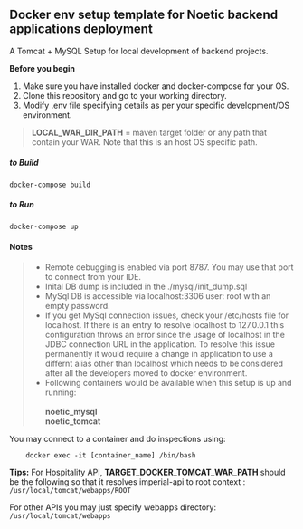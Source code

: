 ## Docker env setup template for Noetic backend applications deployment

A Tomcat + MySQL Setup for local development of backend projects.

**Before you begin**
1. Make sure you have installed docker and docker-compose for your OS.
2. Clone this repository and go to your working directory.
3. Modify .env file specifying details as per your specific development/OS environment.

> **LOCAL_WAR_DIR_PATH** = maven target folder or any path that contain your WAR. Note that this is an host OS specific path.



##### to Build
```
docker-compose build
```

##### to Run
```s
docker-compose up
```
#### <i class="icon-file"></i> Notes
> - Remote debugging is enabled via port 8787. You may use that port to connect from your IDE.
> - Inital DB dump is included in the ./mysql/init_dump.sql
> - MySql DB is accessible via localhost:3306 user: root with an empty password. 
> - If you get MySql connection issues, check your /etc/hosts file for localhost. If there is an entry to resolve localhost to 127.0.0.1 this configuration throws an error since the usage of localhost in the JDBC connection URL in the application. To resolve this issue permanently it would require a change in application to use a differnt alias other than localhost which needs to be considered after all the developers moved to docker environment.
> - Following containers would be available when this setup is up and running: <br/><br/>
	**noetic_mysql**	 <br/>
	**noetic_tomcat**
	
You may connect to a container and do inspections using:
```
	docker exec -it [container_name] /bin/bash 
```

 **Tips:** 
For Hospitality API, **TARGET_DOCKER_TOMCAT_WAR_PATH** should be the following so that it resolves imperial-api to root context :<br/>
	```/usr/local/tomcat/webapps/ROOT```
	
For other APIs you may just specify webapps directory:<br/>
    ``` /usr/local/tomcat/webapps ```
